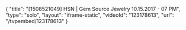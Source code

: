 {
    "title": "[1508521049] HSN | Gem Source Jewelry 10.15.2017 - 07 PM",
    "type": "solo",
    "layout": "iframe-static",
    "videoId": "123178613",
    "url": "\/tvpembed\/123178613"
}